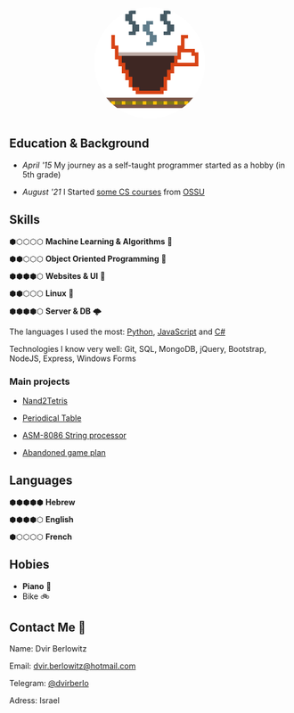 <p align="center">
    <img
        alt="avatar"
        src="./avatar256.png"
        width="200"
        style="border-radius:50%!important;"
    />
</p>

## Education & Background
- *April '15*  My journey as a self-taught programmer started as a hobby (in 5th grade)

- *August '21*  I Started [some CS courses](https://github.com/dvirberlo/dvirberlo/blob/main/TIMELINE.md#2021) from [OSSU](https://github.com/ossu/computer-science#readme)

<!-- TODO: - *August '22*  Finished high school with 10 study units in computers -->

## Skills

⬢⬡⬡⬡⬡
**Machine Learning & Algorithms** 🧠

⬢⬢⬡⬡⬡
**Object Oriented Programming** 🚚

⬢⬢⬢⬢⬡
**Websites & UI** 📱

⬢⬢⬡⬡⬡
**Linux** 🐧

⬢⬢⬢⬢⬡
**Server & DB** 🌩️


The languages I used the most:
[Python](https://github.com/dvirberlo/nand2tetris_project),
[JavaScript](https://github.com/dvirberlo/game/blob/main/app.js)
and [C#](https://github.com/dvirberlo/periodical_table)

Technologies I know very well:
Git,
SQL,
MongoDB,
jQuery,
Bootstrap,
NodeJS,
Express,
Windows Forms

### Main projects
- [Nand2Tetris](https://github.com/dvirberlo/nand2tetris_project)

- [Periodical Table](https://github.com/dvirberlo/periodical_table)

- [ASM-8086 String processor](https://github.com/dvirberlo/asm8086_text)

- [Abandoned game plan](https://github.com/dvirberlo/game)


## Languages
⬢⬢⬢⬢⬢
**Hebrew**

⬢⬢⬢⬢⬡
**English**

⬢⬡⬡⬡⬡
**French**

<!-- ## Work Experience

none -->

## Hobies

- **Piano** 🎹
- Bike 🚲

## Contact Me 👋
Name:
Dvir Berlowitz

Email:
dvir.berlowitz@hotmail.com

Telegram:
[@dvirberlo](https://t.me/dvirberlo)

Adress:
Israel 

<!-- TODO: linkedIn -->
